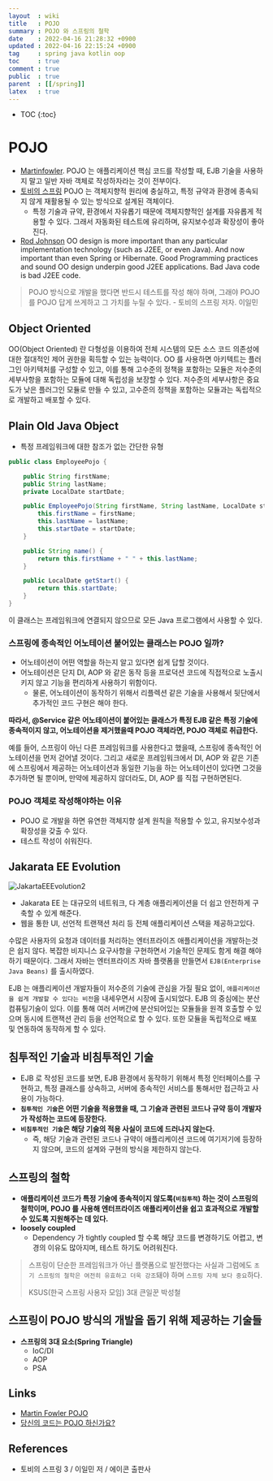 ```yaml
---
layout  : wiki
title   : POJO
summary : POJO 와 스프링의 철학
date    : 2022-04-16 21:28:32 +0900
updated : 2022-04-16 22:15:24 +0900
tag     : spring java kotlin oop
toc     : true
comment : true
public  : true
parent  : [[/spring]]
latex   : true
---
```

* TOC
{:toc}

# POJO

- [Martinfowler](https://martinfowler.com/bliki/POJO.html). POJO 는 애플리케이션 핵심 코드를 작성할 때, EJB 기술을 사용하지 말고 일반 자바 객체로 작성하자라는 것이 전부이다.
- [토비의 스프링](#) POJO 는 객체지향적 원리에 충실하고, 특정 규약과 환경에 종속되지 않게 재활용될 수 있는 방식으로 설계된 객체이다.
  - 특정 기술과 규약, 환경에서 자유롭기 때문에 객체지향적인 설계를 자유롭게 적용할 수 있다. 그래서 자동화된 테스트에 유리하며, 유지보수성과 확장성이 좋아진다.
- [Rod Johnson](#) OO design is more important than any particular implementation technology (such as J2EE, or even Java). And now important than even Spring or Hibernate. Good Programming practices and sound OO design underpin good J2EE applications. Bad Java code is bad J2EE code.

> POJO 방식으로 개발을 했다면 반드시 테스트를 작성 해야 하며, 그래야 POJO 를 POJO 답게 쓰게하고 그 가치를 누릴 수 있다. - 토비의 스프링 저자. 이일민

## Object Oriented 

OO(Object Oriented) 란 다형성을 이용하여 전체 시스템의 모든 소스 코드 의존성에 대한 절대적인 제어 권한을 획득할 수 있는 능력이다. OO 를 사용하면 아키텍트는 플러그인 아키텍처를 구성할 수 있고, 이를 통해 고수준의 정책을 포함하는 모듈은 저수준의 세부사항을 포함하는 모듈에 대해 독립성을 보장할 수 있다. 저수준의 세부사항은 중요도가 낮은 플러그인 모듈로 만들 수 있고, 고수준의 정책을 포함하는 모듈과는 독립적으로 개발하고 배포할 수 있다.

## Plain Old Java Object

- 특정 프레임워크에 대한 참조가 없는 간단한 유형

```java
public class EmployeePojo {

    public String firstName;
    public String lastName;
    private LocalDate startDate;

    public EmployeePojo(String firstName, String lastName, LocalDate startDate) {
        this.firstName = firstName;
        this.lastName = lastName;
        this.startDate = startDate;
    }

    public String name() {
        return this.firstName + " " + this.lastName;
    }

    public LocalDate getStart() {
        return this.startDate;
    }
}
```

이 클래스는 프레임워크에 연결되지 않으므로 모든 Java 프로그램에서 사용할 수 있다.

### 스프링에 종속적인 어노테이션 붙어있는 클래스는 POJO 일까?

- 어노테이션이 어떤 역할을 하는지 알고 있다면 쉽게 답할 것이다.
- 어노테이션은 단지 DI, AOP 와 같은 동작 등을 프로덕션 코드에 직접적으로 노출시키지 않고 기능을 편리하게 사용하기 위함이다.
  - 물론, 어노테이션이 동작하기 위해서 리플렉션 같은 기술을 사용해서 뒷단에서 추가적인 코드 구현은 해야 한다.

__따라서, @Service 같은 어노테이션이 붙어있는 클래스가 특정 EJB 같은 특정 기술에 종속적이지 않고, 어노테이션을 제거했을때 POJO 객체라면, POJO 객체로 취급한다.__

예를 들어, 스프링이 아닌 다른 프레임워크를 사용한다고 했을때, 스프링에 종속적인 어노테이션을 먼저 걷어낼 것이다. 그리고 새로운 프레임워크에서 DI, AOP 와 같은 기존에 스프링에서 제공하는 어노테이션과 동일한 기능을 하는 어노테이션이 있다면 그것을 추가하면 될 뿐이며, 만약에 제공하지 않더라도, DI, AOP 를 직접 구현하면된다.

### POJO 객체로 작성해야하는 이유

- POJO 로 개발을 하면 유연한 객체지향 설계 원칙을 적용할 수 있고, 유지보수성과 확장성을 갖출 수 있다.
- 테스트 작성이 쉬워진다.

## Jakarata EE Evolution

![JakartaEEEvolution2](https://user-images.githubusercontent.com/47518272/156877138-a0101c8f-8e68-43c3-8d5b-f0ac0e763e27.png)

- Jakarata EE 는 대규모의 네트워크, 다 계층 애플리케이션을 더 쉽고 안전하게 구축할 수 있게 해준다.
- 웹을 통한 UI, 선언적 트랜잭션 처리 등 전체 애플리케이션 스택을 제공하고있다.

수많은 사용자의 요청과 데이터를 처리하는 엔터프라이즈 애플리케이션을 개발하는것은 쉽지 않다. 복잡한 비지니스 요구사항을 구현하면서 기술적인 문제도 함게 해결 해야 하기 때문이다.
그래서 자바는 엔터프라이즈 자바 플랫폼을 만들면서 `EJB(Enterprise Java Beans)` 를 출시하였다.

EJB 는 애플리케이션 개발자들이 저수준의 기술에 관심을 가질 필요 없이, `애플리케이션을 쉽게 개발할 수 있다는 비전`을 내세우면서 시장에 출시되었다.
EJB 의 중심에는 분산 컴퓨팅기술이 있다. 이를 통해 여러 서버간에 분산되어있는 모듈들을 원격 호출할 수 있으며 동시에 트랜잭션 관리 등을 선언적으로 할 수 있다.
또한 모듈을 독립적으로 배포 및 연동하여 동작하게 할 수 있다.

## 침투적인 기술과 비침투적인 기술

- EJB 로 작성된 코드를 보면, EJB 환경에서 동작하기 위해서 특정 인터페이스를 구현하고, 특정 클래스를 상속하고, 서버에 종속적인 서비스를 통해서만 접근하고 사용이 가능하다.
-  __`침투적인 기술`은 어떤 기술을 적용했을 때, 그 기술과 관련된 코드나 규약 등이 개발자가 작성하는 코드에 등장한다.__
- __`비침투적인 기술`은 해당 기술의 적용 사실이 코드에 드러나지 않는다.__
  - 즉, 해당 기술과 관련된 코드나 규약이 애플리케이션 코드에 여기저기에 등장하지 않으며, 코드의 설계와 구현의 방식을 제한하지 않는다.

## 스프링의 철학

- __애플리케이션 코드가 특정 기술에 종속적이지 않도록(`비침투적`) 하는 것이 스프링의 철학이며, POJO 를 사용해 엔터프라이즈 애플리케이션을 쉽고 효과적으로 개발할 수 있도록 지원해주는 데 있다.__
- __loosely coupled__
  - Dependency 가 tightly coupled 할 수록 해당 코드를 변경하기도 어렵고, 변경의 이유도 많아지며, 테스트 하기도 어려워진다.

> 스프링이 단순한 프레임워크가 아닌 플랫폼으로 발전했다는 사실과 그럼에도 `초기 스프링의 철학은 여전히 유효하고 더욱 강조`돼야 하며 `스프링 자체 보다 중요`하다.
>
> KSUS(한국 스프링 사용자 모임) 3대 큰일꾼 박성철

## 스프링이 POJO 방식의 개발을 돕기 위해 제공하는 기술들

- __스프링의 3대 요소(Spring Triangle)__
  - IoC/DI
  - AOP
  - PSA

## Links

- [Martin Fowler POJO](https://www.martinfowler.com/bliki/POJO.html)
- [당신의 코드는 POJO 하신가요?](https://www.youtube.com/watch?v=5NcqgXgmmjg)

## References

- 토비의 스프링 3 / 이일민 저 / 에이콘 출판사